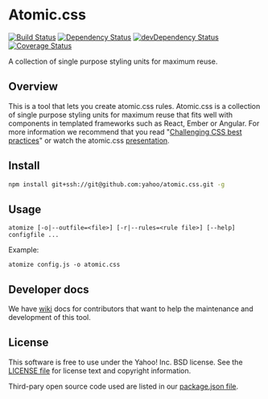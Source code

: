 # Atomic.css

[![Build Status](https://magnum.travis-ci.com/yahoo/atomic.css.svg?token=1A1JtrzoyNwcyaqtpSCa)](https://magnum.travis-ci.com/yahoo/atomic.css)
[![Dependency Status](https://david-dm.org/yahoo/atomic.css.svg)](https://david-dm.org/yahoo/atomic.css.svg)
[![devDependency Status](https://david-dm.org/yahoo/atomic.css/dev-status.svg)](https://david-dm.org/yahoo/atomic.css#info=devDependencies)
[![Coverage Status](https://img.shields.io/coveralls/yahoo/atomic.css.svg)](https://coveralls.io/r/yahoo/atomic.css?branch=master)

A collection of single purpose styling units for maximum reuse.

## Overview

This is a tool that lets you create atomic.css rules. Atomic.css is a collection of single purpose styling units for maximum reuse that fits well with components in templated frameworks such as React, Ember or Angular. For more information we recommend that you read "[Challenging CSS best practices](http://www.smashingmagazine.com/2013/10/21/challenging-css-best-practices-atomic-approach/)" or watch the atomic.css [presentation](https://www.youtube.com/watch?v=ojj_-6Xiud4).

## Install

```bash
npm install git+ssh://git@github.com:yahoo/atomic.css.git -g
```

## Usage

```
atomize [-o|--outfile=<file>] [-r|--rules=<rule file>] [--help] configfile ...
```

Example:

```
atomize config.js -o atomic.css
```

## Developer docs

We have [wiki](https://github.com/yahoo/atomic.css/wiki) docs for contributors that want to help the maintenance and development of this tool.

## License

This software is free to use under the Yahoo! Inc. BSD license.
See the [LICENSE file][] for license text and copyright information.

[LICENSE file]: https://github.com/yahoo/atomic.css/blob/master/LICENSE.md

Third-pary open source code used are listed in our [package.json file]( https://github.com/yahoo/atomic.css/blob/master/package.json).
